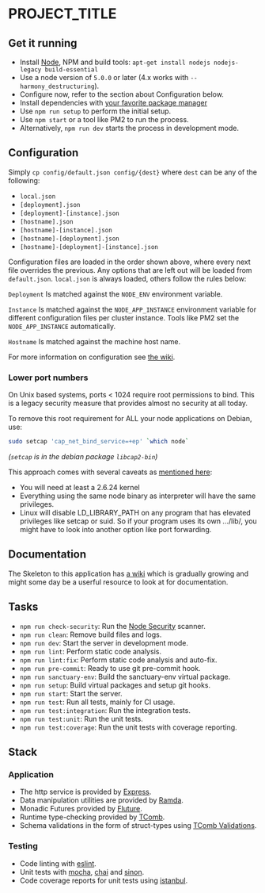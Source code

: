 # PROJECT_TITLE

## Get it running

* Install [Node][1], NPM and build tools: `apt-get install nodejs nodejs-legacy build-essential`
* Use a node version of `5.0.0` or later (4.x works with `--harmony_destructuring`).
* Configure now, refer to the section about Configuration below.
* Install dependencies with [your favorite package manager][19]
* Use `npm run setup` to perform the initial setup.
* Use `npm start` or a tool like PM2 to run the process.
* Alternatively, `npm run dev` starts the process in development mode.

## Configuration

Simply `cp config/default.json config/{dest}` where `dest` can be any of the following:

* `local.json`
* `[deployment].json`
* `[deployment]-[instance].json`
* `[hostname].json`
* `[hostname]-[instance].json`
* `[hostname]-[deployment].json`
* `[hostname]-[deployment]-[instance].json`

Configuration files are loaded in the order shown above, where every next file
overrides the previous. Any options that are left out will be loaded from
`default.json`. `local.json` is always loaded, others follow the rules below:

`Deployment` Is matched against the `NODE_ENV` environment variable.

`Instance` Is matched against the `NODE_APP_INSTANCE` environment variable for
different configuration files per cluster instance. Tools like PM2 set the
`NODE_APP_INSTANCE` automatically.

`Hostname` Is matched against the machine host name.

For more information on configuration see [the wiki][2].

### Lower port numbers

On Unix based systems, ports < 1024 require root permissions to bind.
This is a legacy security measure that provides almost no security at all today.

To remove this root requirement for ALL your node applications on Debian, use:

```sh
sudo setcap 'cap_net_bind_service=+ep' `which node`
```

_(`setcap` is in the debian package `libcap2-bin`)_

This approach comes with several caveats as [mentioned here][17]:

* You will need at least a 2.6.24 kernel
* Everything using the same node binary as interpreter will have the same privileges.
* Linux will disable LD_LIBRARY_PATH on any program that has elevated privileges
  like setcap or suid. So if your program uses its own .../lib/, you might have
  to look into another option like port forwarding.

## Documentation

The Skeleton to this application has [a wiki][16] which is gradually growing and
might some day be a userful resource to look at for documentation.

## Tasks

* `npm run check-security`: Run the [Node Security][18] scanner.
* `npm run clean`: Remove build files and logs.
* `npm run dev`: Start the server in development mode.
* `npm run lint`: Perform static code analysis.
* `npm run lint:fix`: Perform static code analysis and auto-fix.
* `npm run pre-commit`: Ready to use git pre-commit hook.
* `npm run sanctuary-env`: Build the sanctuary-env virtual package.
* `npm run setup`: Build virtual packages and setup git hooks.
* `npm run start`: Start the server.
* `npm run test`: Run all tests, mainly for CI usage.
* `npm run test:integration`: Run the integration tests.
* `npm run test:unit`: Run the unit tests.
* `npm run test:coverage`: Run the unit tests with coverage reporting.

## Stack

### Application

* The http service is provided by [Express][14].
* Data manipulation utilities are provided by [Ramda][5].
* Monadic Futures provided by [Fluture][4].
* Runtime type-checking provided by [TComb][13].
* Schema validations in the form of struct-types using [TComb Validations][15].

### Testing

* Code linting with [eslint][12].
* Unit tests with [mocha][6], [chai][7] and [sinon][8].
* Code coverage reports for unit tests using [istanbul][10].


<!-- ## References -->

[1]:   https://nodejs.org/download/
[2]:   https://github.com/lorenwest/node-config/wiki
[3]:   https://github.com/fantasyland/fantasy-land
[4]:   https://github.com/Avaq/Fluture
[5]:   http://ramdajs.com/docs
[6]:   http://mochajs.org/
[7]:   http://chaijs.com/api/bdd/
[8]:   http://sinonjs.org/
[10]:  https://github.com/gotwarlost/istanbul
[12]:  http://eslint.org/
[13]:  https://github.com/gcanti/tcomb
[14]:  http://expressjs.com/4x/api.html
[15]:  https://github.com/gcanti/tcomb-validation
[16]:  https://github.com/Avaq/node-server-skeleton/wiki
[17]:  http://stackoverflow.com/questions/413807/is-there-a-way-for-non-root-processes-to-bind-to-privileged-ports-1024-on-l#answer-414258
[18]:  https://nodesecurity.io/
[19]:  http://gugel.io/ied/
